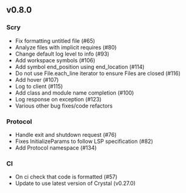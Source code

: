 ## v0.8.0

### Scry

- Fix formatting untitled file (#65)
- Analyze files with implicit requires (#80)
- Change default log level to info (#93)
- Add workspace symbols (#106)
- Add symbol end_position using end_location (#114)
- Do not use File.each_line iterator to ensure Files are closed (#116)
- Add hover (#107)
- Log to client (#115)
- Add class and module name completion (#100)
- Log response on exception (#123)
- Various other bug fixes/code refactors

### Protocol

- Handle exit and shutdown request (#76)
- Fixes InitializeParams to follow LSP specification (#82)
- Add Protocol namespace (#134)

### CI

- On ci check that code is formatted (#57)
- Update to use latest version of Crystal (v0.27.0)